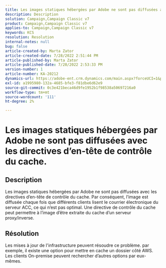 ```yaml
---
title: Les images statiques hébergées par Adobe ne sont pas diffusées avec les directives d’en-tête de contrôle du cache.
description: Description
solution: Campaign,Campaign Classic v7
product: Campaign,Campaign Classic v7
applies-to: Campaign,Campaign Classic v7
keywords: KCS
resolution: Resolution
internal-notes: null
bug: false
article-created-by: Marta Zator
article-created-date: 7/28/2022 2:51:44 PM
article-published-by: Marta Zator
article-published-date: 7/28/2022 2:53:33 PM
version-number: 1
article-number: KA-20212
dynamics-url: https://adobe-ent.crm.dynamics.com/main.aspx?forceUCI=1&pagetype=entityrecord&etn=knowledgearticle&id=b37214c9-840e-ed11-82e5-000d3a369e6d
exl-id: a1995980-132a-4685-bfe3-f81dbe6d62e9
source-git-commit: 0c3e421beca46d9fe1952b1f98538a50697216a0
workflow-type: tm+mt
source-wordcount: '111'
ht-degree: 2%

---
```


# Les images statiques hébergées par Adobe ne sont pas diffusées avec les directives d’en-tête de contrôle du cache.

## Description

Les images statiques hébergées par Adobe ne sont pas diffusées avec les directives d’en-tête de contrôle du cache. Par conséquent, l’image est diffusée chaque fois que différents clients lisent le courrier électronique du serveur ACC, ce qui n’est pas optimal. Une directive de contrôle du cache peut permettre à l’image d’être extraite du cache d’un serveur proxy/inverse.

## Résolution


Les mises à jour de l&#39;infrastructure peuvent résoudre ce problème. par exemple, il existe une option pour mettre en cache un dossier côté AWS. Les clients On-premise peuvent rechercher d’autres options par eux-mêmes.
